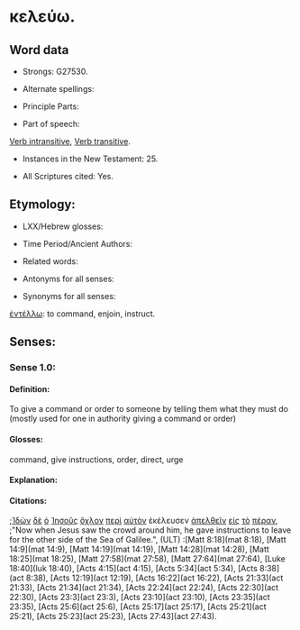 # κελεύω.

<!-- Status: S2=Needs2ndReview -->
<!-- Lexica used for edits: BDAG, FFM, LN, BN, A-S -->

## Word data

* Strongs: G27530.


* Alternate spellings:

* Principle Parts: 

* Part of speech: 

[Verb intransitive](http://ugg.readthedocs.io/en/latest/verb_intransitive.html),
[Verb transitive](http://ugg.readthedocs.io/en/latest/verb_transitive.html).

* Instances in the New Testament: 25.

* All Scriptures cited: Yes.

## Etymology: 

* LXX/Hebrew glosses: 

* Time Period/Ancient Authors: 

* Related words: 

* Antonyms for all senses:

* Synonyms for all senses: 

[ἐντέλλω](../G17810/01.md): to command, enjoin, instruct.

## Senses:

### Sense 1.0:

#### Definition: 

To give a command or order to someone by telling them what they must do (mostly used for one in authority giving a command or order)

#### Glosses:

command, give instructions, order, direct, urge

#### Explanation:

#### Citations:

;[Ἰδὼν](../G37080/01.md) [δὲ](../G11610/01.md) [ὁ](../G35880/01.md) [Ἰησοῦς](../G24240/01.md) [ὄχλον](../G37930/01.md) [περὶ](../G40120/01.md) [αὐτὸν](../G08460/01.md) ἐκέλευσεν [ἀπελθεῖν](../G05650/01.md) [εἰς](../G15190/01.md) [τὸ](../G35880/01.md) [πέραν](../G40080/01.md), 
;"Now when Jesus saw the crowd around him, he gave instructions to leave for the other side of the Sea of Galilee.",  (ULT)
:[Matt 8:18](mat 8:18),  [Matt 14:9](mat 14:9),  [Matt 14:19](mat 14:19),  [Matt 14:28](mat 14:28),  [Matt 18:25](mat 18:25),  [Matt 27:58](mat 27:58),  [Matt 27:64](mat 27:64),  [Luke 18:40](luk 18:40),  [Acts 4:15](act 4:15),  [Acts 5:34](act 5:34),  [Acts 8:38](act 8:38),  [Acts 12:19](act 12:19),  [Acts 16:22](act 16:22),  [Acts 21:33](act 21:33),  [Acts 21:34](act 21:34),  [Acts 22:24](act 22:24),  [Acts 22:30](act 22:30),  [Acts 23:3](act 23:3),  [Acts 23:10](act 23:10),  [Acts 23:35](act 23:35),  [Acts 25:6](act 25:6),  [Acts 25:17](act 25:17),  [Acts 25:21](act 25:21),  [Acts 25:23](act 25:23),  [Acts 27:43](act 27:43).
